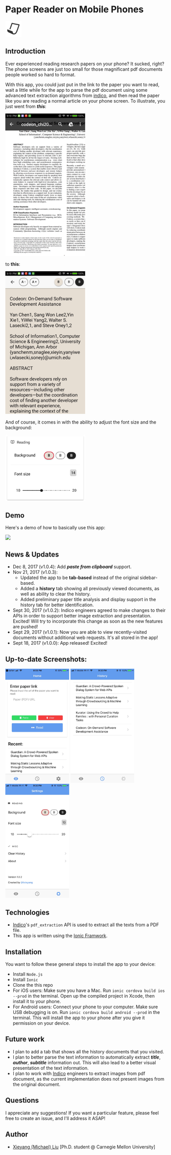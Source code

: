 # Paper Reader on Mobile Phones

<img width="50" src="preview/icon.png"/>

## Introduction

Ever experienced reading research papers on your phone? It sucked, right? The phone screens are just too small for those magnificant pdf documents people worked so hard to format.

With this app, you could just put in the link to the paper you want to read, wait a little while for the app to parse the pdf document using some advanced text extraction algorithms from [indico](indico.com), and then read the paper like you are reading a normal article on your phone screen. To illustrate, you just went from ***this***:

<img width="250" src="preview/reading-pdf.jpg" />

to **this**:

<img width="250" src="preview/reading-parsed-pdf.jpg" />

And of course, it comes in with the ability to adjust the font size and the background:

<img width="250" src="preview/settings.png" />

## Demo
Here's a demo of how to basically use this app:

<img width="250" src="preview/demo.gif" />


## News & Updates

- Dec 8, 2017 (v1.0.4): Add ***paste from clipboard*** support.
- Nov 21, 2017 (v1.0.3): 
  - Updated the app to be **tab-based** instead of the original sidebar-based.
  - Added a **history** tab showing all previously viewed documents, as well as ability to clear the history.
  - Added preliminary paper title analysis and display support in the history tab for better identification.
- Sept 30, 2017 (v1.0.2): Indico engineers agreed to make changes to their APIs in order to support better image extraction and presentation. Excited! Will try to incorporate this change as soon as the new features are pushed!
- Sept 29, 2017 (v1.0.1): Now you are able to view recently-visited documents without additional web requests. It's all stored in the app!
- Sept 18, 2017 (v1.0.0): App released! Excited!

## Up-to-date Screenshots:

<img width="200" src="preview/1.0.4-home.jpg" alt="1.0.3-home.jpg"/>

<img width="200" src="preview/1.0.4-history.jpg" alt="1.0.3-history.jpg"/>

<img width="200" src="preview/1.0.4-settings.jpg" alt="1.0.3-settings.jpg"/>

## Technologies

- [Indico](https://indico.io)'s `pdf_extraction` API is used to extract all the texts from a PDF file.
- This app is written using the [Ionic Framwork](https://ionicframework.com).


## Installation

You want to follow these general steps to install the app to your device:

- Install `Node.js`
- Install `Ionic`
- Clone the this repo
- For iOS users: Make sure you have a Mac. Run `ionic cordova build ios --prod` in the terminal. Open up the compiled project in Xcode, then install it to your phone.
- For Android users: Connect your phone to your computer. Make sure USB debugging is on. Run `ionic cordova build android --prod` in the terminal. This will install the app to your phone after you give it permission on your device.



## Future work

- I plan to add a tab that shows all the history documents that you visited.
- I plan to better parse the text information to automatically extract ***title***, ***author***, ***subtitle*** information out. This will also lead to a better visual presentation of the text information.
- I plan to work with [Indico](https://indico.io) engineers to extract images from pdf document, as the current implementation does not present images from the original document. 

## Questions

I appreciate any suggestions! If you want a particular feature, please feel free to create an issue, and I'll address it ASAP!


## Author

- [Xieyang (Michael) Liu](https://lxieyang.github.io)     [Ph.D. student @ Carnegie Mellon University]